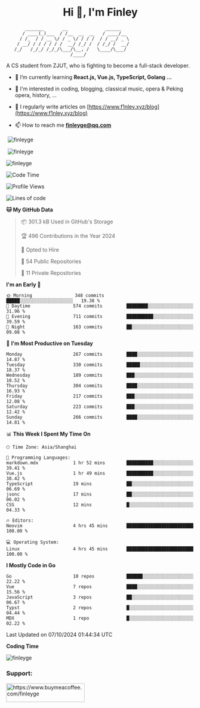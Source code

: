 <h1 align="center">Hi 👋, I'm Finley</h1>

```text
       _______       __              ______   
      / ____(_)___  / /__  __  __   / ____/__ 
     / /_  / / __ \/ / _ \/ / / /  / / __/ _ \
    / __/ / / / / / /  __/ /_/ /  / /_/ /  __/
   /_/   /_/_/ /_/_/\___/\__, /   \____/\___/
                        /____/                
```

<p align="left">

A CS student from ZJUT,
who is fighting to become a full-stack developer.

</p>

<p align="left">

- 🌱 I’m currently learning **React.js, Vue.js, TypeScript, Golang ...**

- 🧠 I'm interested in coding, blogging, classical music, opera & Peking opera, history, ...

- 📝 I regularly write articles on [https://www.f1nley.xyz/blog](https://www.f1nley.xyz/blog)

- 📫 How to reach me **finleyge@qq.com**

</p>

<p>&nbsp;<img align="center" src="https://github-readme-stats.vercel.app/api/top-langs/?username=finleyge&show_icons=true&locale=en&hide=javascript,html,tex" alt="finleyge" /></p>

<p>&nbsp;<img align="center" src="https://github-readme-stats.vercel.app/api?username=finleyge&show_icons=true&locale=en" alt="finleyge" /></p>

<p><img align="center" src="https://github-readme-streak-stats.herokuapp.com/?user=finleyge&" alt="finleyge" /></p>

<!--START_SECTION:waka-->
![Code Time](http://img.shields.io/badge/Code%20Time-1%2C891%20hrs%2044%20mins-blue)

![Profile Views](http://img.shields.io/badge/Profile%20Views-1-blue)

![Lines of code](https://img.shields.io/badge/From%20Hello%20World%20I%27ve%20Written-1.3%20million%20lines%20of%20code-blue)

**🐱 My GitHub Data** 

> 📦 301.3 kB Used in GitHub's Storage 
 > 
> 🏆 496 Contributions in the Year 2024
 > 
> 💼 Opted to Hire
 > 
> 📜 54 Public Repositories 
 > 
> 🔑 11 Private Repositories 
 > 
**I'm an Early 🐤** 

```text
🌞 Morning                348 commits         █████░░░░░░░░░░░░░░░░░░░░   19.38 % 
🌆 Daytime                574 commits         ████████░░░░░░░░░░░░░░░░░   31.96 % 
🌃 Evening                711 commits         ██████████░░░░░░░░░░░░░░░   39.59 % 
🌙 Night                  163 commits         ██░░░░░░░░░░░░░░░░░░░░░░░   09.08 % 
```
📅 **I'm Most Productive on Tuesday** 

```text
Monday                   267 commits         ████░░░░░░░░░░░░░░░░░░░░░   14.87 % 
Tuesday                  330 commits         █████░░░░░░░░░░░░░░░░░░░░   18.37 % 
Wednesday                189 commits         ███░░░░░░░░░░░░░░░░░░░░░░   10.52 % 
Thursday                 304 commits         ████░░░░░░░░░░░░░░░░░░░░░   16.93 % 
Friday                   217 commits         ███░░░░░░░░░░░░░░░░░░░░░░   12.08 % 
Saturday                 223 commits         ███░░░░░░░░░░░░░░░░░░░░░░   12.42 % 
Sunday                   266 commits         ████░░░░░░░░░░░░░░░░░░░░░   14.81 % 
```


📊 **This Week I Spent My Time On** 

```text
🕑︎ Time Zone: Asia/Shanghai

💬 Programming Languages: 
markdown.mdx             1 hr 52 mins        ██████████░░░░░░░░░░░░░░░   39.41 % 
Vue.js                   1 hr 49 mins        ██████████░░░░░░░░░░░░░░░   38.42 % 
TypeScript               19 mins             ██░░░░░░░░░░░░░░░░░░░░░░░   06.69 % 
jsonc                    17 mins             ██░░░░░░░░░░░░░░░░░░░░░░░   06.02 % 
CSS                      12 mins             █░░░░░░░░░░░░░░░░░░░░░░░░   04.33 % 

🔥 Editors: 
Neovim                   4 hrs 45 mins       █████████████████████████   100.00 % 

💻 Operating System: 
Linux                    4 hrs 45 mins       █████████████████████████   100.00 % 
```

**I Mostly Code in Go** 

```text
Go                       10 repos            ██████░░░░░░░░░░░░░░░░░░░   22.22 % 
Vue                      7 repos             ████░░░░░░░░░░░░░░░░░░░░░   15.56 % 
JavaScript               3 repos             ██░░░░░░░░░░░░░░░░░░░░░░░   06.67 % 
Typst                    2 repos             █░░░░░░░░░░░░░░░░░░░░░░░░   04.44 % 
MDX                      1 repo              █░░░░░░░░░░░░░░░░░░░░░░░░   02.22 % 
```




 Last Updated on 07/10/2024 01:44:34 UTC
<!--END_SECTION:waka-->
**Coding Time**
<p>
       <img align="center" src="https://wakatime.com/share/@1f267603-cf28-47c9-a32c-2753500710e7/96d852e9-5832-42ff-acaa-a48a5371ba9d.svg" alt="finleyge" />
</p>

</p>


<h3 align="left">Support:</h3>

<p align="left">

<a href="https://www.buymeacoffee.com/finleyge"> <img align="left" src="https://cdn.buymeacoffee.com/buttons/v2/default-yellow.png" height="50" width="210" alt="https://www.buymeacoffee.com/finleyge" />

</a>
</p>
